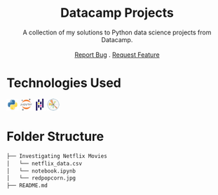 <h1 align="center">Datacamp Projects</h1>
<p align="center">
A collection of my solutions to Python data science projects from Datacamp.<br><br>
<a href="">Report Bug</a>
.
<a href="">Request Feature</a>
</p>

# Technologies Used
<code><img height="27" src="https://raw.githubusercontent.com/devicons/devicon/master/icons/python/python-original.svg" alt="python"></code>
<code><img height="27" src="https://raw.githubusercontent.com/devicons/devicon/master/icons/jupyter/jupyter-original-wordmark.svg" alt="jupyter"></code>
<code><img height="27" src="https://raw.githubusercontent.com/devicons/devicon/master/icons/pandas/pandas-original.svg" alt="pandas"></code>
<code><img height="27" src="https://raw.githubusercontent.com/devicons/devicon/master/icons/matplotlib/matplotlib-original.svg" alt="matplotlib"></code>


# Folder Structure
```bash
├── Investigating Netflix Movies               
│   └── netflix_data.csv
│   └── notebook.ipynb
│   └── redpopcorn.jpg                
├── README.md     
```